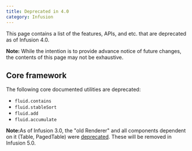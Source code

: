 ```yaml
---
title: Deprecated in 4.0
category: Infusion
---
```


This page contains a list of the features, APIs, and etc. that are deprecated as of Infusion 4.0.

<div class="infusion-docs-note"><strong>Note:</strong> While the intention is to provide advance notice of future
changes, the contents of this page may not be exhaustive.</div>

## Core framework

The following core documented utilities are deprecated:

* `fluid.contains`
* `fluid.stableSort`
* `fluid.add`
* `fluid.accumulate`

<div class="infusion-docs-note"><strong>Note:</strong>As of Infusion 3.0, the "old Renderer" and all components
dependent on it (Table, PagedTable) were <a href="DeprecatedIn3_0.md">deprecated</a>. These will be removed in Infusion 5.0.</div>
